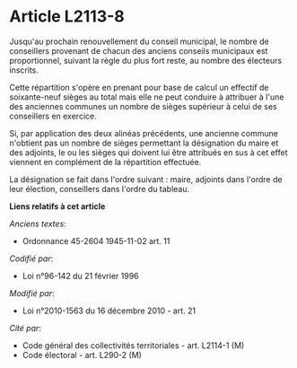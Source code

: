 # Article L2113-8

Jusqu'au prochain renouvellement du conseil municipal, le nombre de conseillers provenant de chacun des anciens conseils
municipaux est proportionnel, suivant la règle du plus fort reste, au nombre des électeurs inscrits. 

Cette répartition s'opère en prenant pour base de calcul un effectif de soixante-neuf sièges au total mais elle ne peut
conduire à attribuer à l'une des anciennes communes un nombre de sièges supérieur à celui de ses conseillers en exercice. 

Si, par application des deux alinéas précédents, une ancienne commune n'obtient pas un nombre de sièges permettant la
désignation du maire et des adjoints, le ou les sièges qui doivent lui être attribués en sus à cet effet viennent en
complément de la répartition effectuée. 

La désignation se fait dans l'ordre suivant : maire, adjoints dans l'ordre de leur élection, conseillers dans l'ordre du
tableau.

**Liens relatifs à cet article**

_Anciens textes_:

  - Ordonnance 45-2604 1945-11-02 art. 11

_Codifié par_:

  - Loi n°96-142 du 21 février 1996

_Modifié par_:

  - Loi n°2010-1563 du 16 décembre 2010 - art. 21

_Cité par_:

  - Code général des collectivités territoriales - art. L2114-1 (M)
  - Code électoral - art. L290-2 (M)

